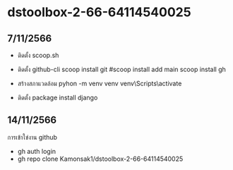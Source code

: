 # dstoolbox-2-66-64114540025
## 7/11/2566
  *  ติดตั้ง scoop.sh

  * ติดตั้ง  github-cli
       scoop install git
       #scoop install add main
       scoop install gh
  * สร้างสภาแวดล้อม
       pyhon -m venv venv
       venv\Scripts\activate

  * ติดตั้ง package
       install django
## 14/11/2566
การเข้าใข่งาน github
  - gh auth login
  - gh repo clone Kamonsak1/dstoolbox-2-66-64114540025
